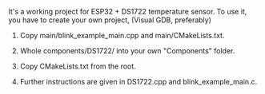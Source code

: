 It's a working project for ESP32 + DS1722 temperature sensor. 
To use it, you have to create your own project, (Visual GDB, preferably)


1. Copy main/blink_example_main.cpp and main/CMakeLists.txt.
  
2. Whole components/DS1722/ into your own "Components" folder.

3. Copy CMakeLists.txt from the root.

4. Further instructions are given in DS1722.cpp and blink_example_main.c.

